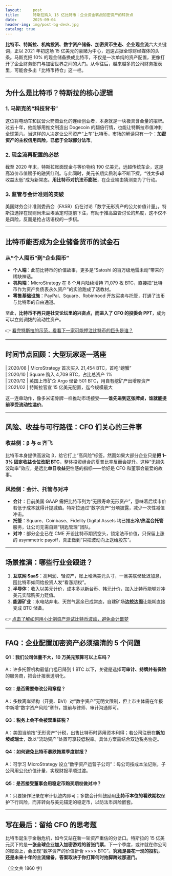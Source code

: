 ```yaml
---
layout:     post
title:      特斯拉购入 15 亿比特币：企业资金转战加密资产的转折点
date:       2025-09-04
header-img: img/post-bg-desk.jpg
catalog: true
---
```


**比特币、特斯拉、机构投资、数字资产储备、加密货币生态、企业现金流**六大关键词，正以 2021 年初这场 15 亿美元的豪赌为中心，迅速占据全球财经媒体的头条。马斯克把 10% 的现金储备换成比特币，不仅是一次单纯的资产配置，更像打开了企业财务部门与加密世界之间的大门。从今往后，越来越多的公司财务报表里，可能会多出「比特币持仓」这一栏。

---

## 为什么是比特币？特斯拉的核心逻辑

### 1. 马斯克的“科技背书”  
这位将电动车和民营火箭商业化的连续创业者，本身就是一块极具含金量的招牌。过去十年，他能够用推文制造出 Dogecoin 的翻倍行情，也能让特斯拉市值冲刺全球第六。当这样的人决定让公司资产“上车”比特币，市场的解读只有一个：**加密资产的主权信用风险，已低于全球部分法币**。

### 2. 现金流再配置的必然  
截至 2020 年末，特斯拉账面现金与等价物约 190 亿美元，远超传统车企，这是高溢价市值赋予的融资红利。与此同时，美元长期实质利率不断下探，“钱太多却收益太低”成为新常态。**用比特币对抗法币膨胀**，在企业端由猜测变为了行动。

### 3. 监管与会计准则的突破  
美国财务会计准则委员会（FASB）仍在讨论「数字无形资产的公允价值计量」。特斯拉选择在规则尚未尘埃落定时提前下注，有助于推高监管讨论的热度，这不仅不是风险，反而是抢占话语权的一步棋。

---

## 比特币能否成为企业储备货币的试金石

### 从“个人囤币”到“企业囤币”  
- **个人端**：此前比特币的价值故事，更多是“Satoshi 的百万级地雷未动”带来的稀缺神话。  
- **机构端**：MicroStrategy 在 8 个月内陆续增持 71,079 枚 BTC，直接把“比特币作为资产负债表永久资产”的实验跑成了活教材。  
- **零售基础设施**：PayPal、Square、Robinhood 开放买卖与托管，打通了法币与比特币的自由通道。  

至此，**比特币不再只是社交论坛里的兴奋点，而进入了 CFO 的投委会 PPT**，成为可以立刻调拨的流动性资产。

👉 [看完特斯拉的示范，看看下一家可能押注比特币的巨头是谁？](https://okxdog.com/)

---

## 时间节点回顾：大型玩家逐一落座

| 2020/08 | MicroStrategy 首次买入 21,454 BTC，首吃“螃蟹”  
| 2020/10 | Square 购入 4,709 BTC，占比总资产 1%  
| 2020/12 | 英国上市矿企 Argo 储备 501 BTC，用自有挖矿产出增厚资产  
| 2021/02 | 特斯拉官宣 15 亿美元配置，迄今规模最大  

这一连串动作，像多米诺骨牌一样推动市场接受——**谁先进到这张牌桌，谁就能提前享受流动性溢价**。

---

## 风险、收益与可行路径：CFO 们关心的三件事

### 收益侧：β 与 α 齐飞  
比特币本身提供高波动 β，给它打上“高风险”标签。然而如果大部分企业只是**把 1–3% 固定收益仓位改配 BTC**，整体投资组合的夏普比率反而会提升。这种“无损失波动率”效应，是远比**单日收益**更性感的指标——恰好是 CFO 和董事会最爱的故事。

### 风险侧：会计、托管与对冲  
- **会计**：目前美国 GAAP 需把比特币列为“无限寿命无形资产”，意味着后续市价若低于成本就得计提减值。特斯拉通过“数字资产”分项披露，减少一次性减值冲击。  
- **托管**：Square、Coinbase、Fidelity Digital Assets 均已推出**冷/热混合托管**服务，让公司无需自建“钥匙管理”团队。  
- **对冲**：部分企业已在 CME 开设比特币期货空头，锁定法币价值，只保留上涨的 asymmetric payoff，真正做到“只把波动向上送给股东”。

---

## 场景推演：哪些行业会跟进？

1. **互联网 SaaS**：高利润、轻资产，账上堆满美元头寸，一旦美联储延迟加息，囤比特币如同给投资人发“看涨期权”。  
2. **半导体**：收入以美元计价，成本多以新台币、韩元计价，加入比特币能够对冲美元实际购买力贬值。  
3. **能源矿业**：水电站弃电、天然气富余已成常态，自建矿场**边挖边囤**让能耗直接变成 BTC 储备。  

👉 [点击了解如何用小比例资产测试比特币波动，避免会计噩梦](https://okxdog.com/)

---

## FAQ：企业配置加密资产必须搞清的 5 个问题

#### Q1：我们公司体量不大，10 万美元预算可以上车吗？  
A：许多托管机构最低门槛已降到 1 BTC 以下，关键是选择**可审计、持牌并有保险**的服务商，把会计报表透明化。

#### Q2：是否需要修改公司章程？  
A：多数离岸架构（开曼、BVI）对“数字资产”无明文限制，但上市主体需在年报中新增“数字资产风险”章节，提前与律师、审计沟通即可。

#### Q3：税务上会不会被双重征税？  
A：美国当前按“无形资产”计税，出售比特币时适用资本利得；若公司注册在**新加坡或瑞士**，改以“流动资产”处置可享较低税率。具体方案需结合双边税务协定。

#### Q4：如何避免比特币暴跌拖累季度财报？  
A：可学习 MicroStrategy 设立“数字资产运营子公司”：母公司按成本法记账，子公司用公允价值计量，实现财报平顺过渡。

#### Q5：是否接受董事会用稳定币购买期权做对冲？  
A：只要操作记录在审计轨迹内即可；多数会计师鼓励用**比特币本位的看跌期权**保护下行风险，而非转向与美元锚定的稳定币，以防法币风险嵌套。

---

## 写在最后：留给 CFO 的思考题

比特币诞生于金融危机，如今又站在新一轮资产重估的分岔口。特斯拉的 15 亿美元买下的是**一张全球企业加入加密游戏的首张门票**。下一个季度，或许就在你公司的账面上，会出现“数字资产的价值折合 ×××× BTC”。**究竟是昙花一现的投机，还是未来十年的主流储备，答案取决于你打算何时抬脚跨过那道门。**

（全文共 1860 字）